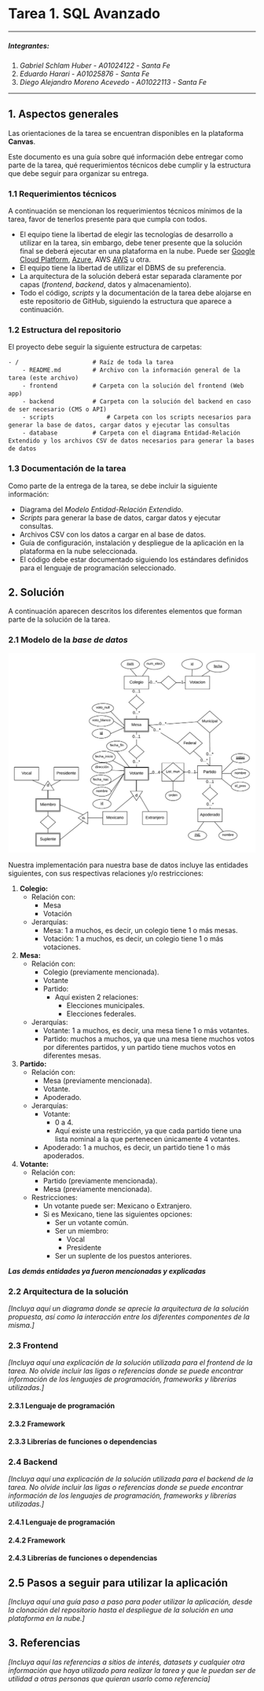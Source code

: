 
# Tarea 1. SQL Avanzado

---

##### Integrantes:
1. *Gabriel Schlam Huber* - *A01024122* - *Santa Fe*
2. *Eduardo Harari* - *A01025876* - *Santa Fe*
3. *Diego Alejandro Moreno Acevedo* - *A01022113* - *Santa Fe*
---
## 1. Aspectos generales

Las orientaciones de la tarea se encuentran disponibles en la plataforma **Canvas**.

Este documento es una guía sobre qué información debe entregar como parte de la tarea, qué requerimientos técnicos debe cumplir y la estructura que debe seguir para organizar su entrega.


### 1.1 Requerimientos técnicos

A continuación se mencionan los requerimientos técnicos mínimos de la tarea, favor de tenerlos presente para que cumpla con todos.

* El equipo tiene la libertad de elegir las tecnologías de desarrollo a utilizar en la tarea, sin embargo, debe tener presente que la solución final se deberá ejecutar en una plataforma en la nube. Puede ser  [Google Cloud Platform](https://cloud.google.com/?hl=es), [Azure](https://azure.microsoft.com/en-us/), AWS [AWS](https://aws.amazon.com/es/free/) u otra.
* El equipo tiene la libertad de utilizar el DBMS de su preferencia.
* La arquitectura de la solución deberá estar separada claramente por capas (*frontend*, *backend*, datos y almacenamiento).
* Todo el código, *scripts* y la documentación de la tarea debe alojarse en este repositorio de GitHub, siguiendo la estructura que aparece a continuación.

### 1.2 Estructura del repositorio

El proyecto debe seguir la siguiente estructura de carpetas:
```
- / 			        # Raíz de toda la tarea
    - README.md			# Archivo con la información general de la tarea (este archivo)
    - frontend			# Carpeta con la solución del frontend (Web app)
    - backend			# Carpeta con la solución del backend en caso de ser necesario (CMS o API)
    - scripts		        # Carpeta con los scripts necesarios para generar la base de datos, cargar datos y ejecutar las consultas
    - database			# Carpeta con el diagrama Entidad-Relación Extendido y los archivos CSV de datos necesarios para generar la bases de datos

```

### 1.3 Documentación de la tarea

Como parte de la entrega de la tarea, se debe incluir la siguiente información:

* Diagrama del *Modelo Entidad-Relación Extendido*.
* *Scripts* para generar la base de datos, cargar datos y ejecutar consultas.
* Archivos CSV con los datos a cargar en al base de datos.
* Guía de configuración, instalación y despliegue de la aplicación en la plataforma en la nube  seleccionada.
* El código debe estar documentado siguiendo los estándares definidos para el lenguaje de programación seleccionado.

## 2. Solución

A continuación aparecen descritos los diferentes elementos que forman parte de la solución de la tarea.

### 2.1 Modelo de la *base de datos* 

![Diagrama ERE](database/DiagramaERE.png)

Nuestra implementación para nuestra base de datos incluye las entidades siguientes, con sus respectivas relaciones y/o restricciones:
1. **Colegio:**
	* Relación con:
		* Mesa
		* Votación
	* Jerarquías:
		* Mesa: 1 a muchos, es decir, un colegio tiene 1 o más mesas.
		* Votación: 1 a muchos, es decir, un colegio tiene 1 o más votaciones.
2. **Mesa:**
	* Relación con:
		* Colegio (previamente mencionada).
		* Votante
		* Partido:
			* Aquí existen 2 relaciones:
				* Elecciones municipales.
				* Elecciones federales.
	* Jerarquías:
		* Votante: 1 a muchos, es decir, una mesa tiene 1 o más votantes.
		* Partido: muchos a muchos, ya que una mesa tiene muchos votos por diferentes partidos, y un partido tiene muchos votos en diferentes mesas.
3. **Partido:**
	* Relación con:
		* Mesa (previamente mencionada).
		* Votante.
		* Apoderado.
	* Jerarquías:
		* Votante: 
			* 0 a 4.
			* Aquí existe una restricción, ya que cada partido tiene una lista nominal a la que pertenecen únicamente 4 votantes.
		* Apoderado: 1 a muchos, es decir, un partido tiene 1 o más apoderados.
4. **Votante:**
	* Relación con:
		* Partido (previamente mencionada).
		* Mesa (previamente mencionada).
	* Restricciones:
		* Un votante puede ser: Mexicano o Extranjero.
		* Si es Mexicano, tiene las siguientes opciones:
			* Ser un votante común.
			* Ser un miembro:
				* Vocal
				* Presidente
			* Ser un suplente de los puestos anteriores.

***Las demás entidades ya fueron mencionadas y explicadas***

### 2.2 Arquitectura de la solución

*[Incluya aquí un diagrama donde se aprecie la arquitectura de la solución propuesta, así como la interacción entre los diferentes componentes de la misma.]*

### 2.3 Frontend

*[Incluya aquí una explicación de la solución utilizada para el frontend de la tarea. No olvide incluir las ligas o referencias donde se puede encontrar información de los lenguajes de programación, frameworks y librerías utilizadas.]*

#### 2.3.1 Lenguaje de programación
#### 2.3.2 Framework
#### 2.3.3 Librerías de funciones o dependencias

### 2.4 Backend

*[Incluya aquí una explicación de la solución utilizada para el backend de la tarea. No olvide incluir las ligas o referencias donde se puede encontrar información de los lenguajes de programación, frameworks y librerías utilizadas.]*

#### 2.4.1 Lenguaje de programación
#### 2.4.2 Framework
#### 2.4.3 Librerías de funciones o dependencias

## 2.5 Pasos a seguir para utilizar la aplicación

*[Incluya aquí una guía paso a paso para poder utilizar la aplicación, desde la clonación del repositorio hasta el despliegue de la solución en una plataforma en la nube.]*

## 3. Referencias

*[Incluya aquí las referencias a sitios de interés, datasets y cualquier otra información que haya utilizado para realizar la tarea y que le puedan ser de utilidad a otras personas que quieran usarlo como referencia]*

